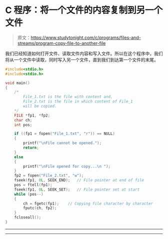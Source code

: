 # C 程序：将一个文件的内容复制到另一个文件

> 原文：<https://www.studytonight.com/c/programs/files-and-streams/program-copy-file-to-another-file>

我们已经知道如何打开文件、读取文件内容和写入文件。所以在这个程序中，我们将从一个文件中读取，同时写入另一个文件，直到我们到达第一个文件的末尾。

```cpp
#include<stdio.h>
#include<stdio.h>

void main()
{
    /*
        File_1.txt is the file with content and,
        File_2.txt is the file in which content of File_1
        will be copied.
    */
    FILE *fp1, *fp2;
    char ch;
    int pos;

    if ((fp1 = fopen("File_1.txt", "r")) == NULL)
    {
        printf("\nFile cannot be opened.");
        return;
    }
    else
    {
        printf("\nFile opened for copy...\n ");
    }
    fp2 = fopen("File_2.txt", "w");
    fseek(fp1, 0L, SEEK_END);   // File pointer at end of file
    pos = ftell(fp1);
    fseek(fp1, 0L, SEEK_SET);   // File pointer set at start
    while (pos--)
    {
        ch = fgetc(fp1);    // Copying file character by character
        fputc(ch, fp2);
    }
    fcloseall();
}
```

* * *

* * *